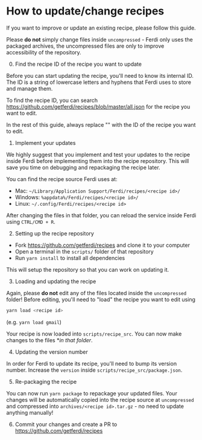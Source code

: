 # How to update/change recipes

If you want to improve or update an existing recipe, please follow this guide.

Please **do not** simply change files inside `uncompressed` - Ferdi only uses the packaged archives, the uncompressed files are only to improve accessibility of the repository.

0. Find the recipe ID of the recipe you want to update

Before you can start updating the recipe, you'll need to know its internal ID. The ID is a string of lowercase letters and hyphens that Ferdi uses to store and manage them.

To find the recipe ID, you can search <https://github.com/getferdi/recipes/blob/master/all.json> for the recipe you want to edit.

In the rest of this guide, always replace "<recipe id>" with the ID of the recipe you want to edit.

1. Implement your updates

We highly suggest that you implement and test your updates to the recipe inside Ferdi before implementing them into the recipe repository. This will save you time on debugging and repackaging the recipe later.

You can find the recipe source Ferdi uses at:
  * Mac: `~/Library/Application Support/Ferdi/recipes/<recipe id>/`
  * Windows: `%appdata%/Ferdi/recipes/<recipe id>/`
  * Linux: `~/.config/Ferdi/recipes/<recipe id>`

After changing the files in that folder, you can reload the service inside Ferdi using `CTRL/CMD + R`.

2. Setting up the recipe repository

- Fork https://github.com/getferdi/recipes and clone it to your computer
- Open a terminal in the `scripts/` folder of that repository
- Run `yarn install` to install all dependencies

This will setup the repository so that you can work on updating it.

3. Loading and updating the recipe

Again, please **do not** edit any of the files located inside the `uncompressed` folder! Before editing, you'll need to "load" the recipe you want to edit using
```JavaScript
yarn load <recipe id>
```
(e.g. `yarn load gmail`)

Your recipe is now loaded into `scripts/recipe_src`. You can now make changes to the files **in that folder*.

4. Updating the version number

In order for Ferdi to update its recipe, you'll need to bump its version number. Increase the `version` inside `scripts/recipe_src/package.json`.

5. Re-packaging the recipe

You can now run `yarn package` to repackage your updated files. Your changes will be automatically copied into the recipe source at `uncompressed` and compressed into `archives/<recipe id>.tar.gz` - no need to update anything manually!

6. Commit your changes and create a PR to <https://github.com/getferdi/recipes>
